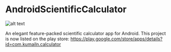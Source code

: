 # AndroidScientificCalculator
![alt text](http://i.imgur.com/UcnsiCU.png)

An elegant feature-packed scientific calculator app for Android.
This project is now listed on the play store: https://play.google.com/store/apps/details?id=com.kumailn.calculator
